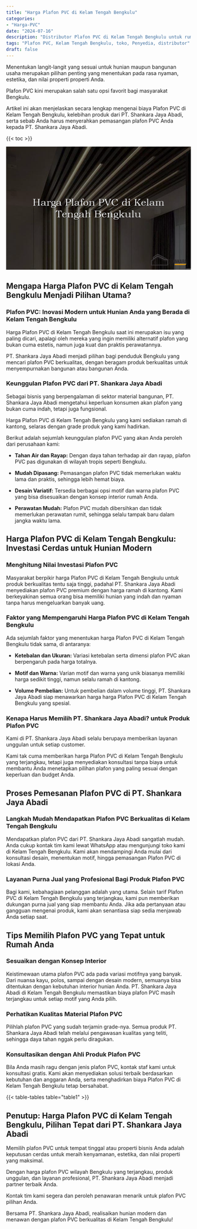 ```yaml
---
title: "Harga Plafon PVC di Kelam Tengah Bengkulu"
categories: 
- "Harga-PVC"
date: "2024-07-16"
description: "Distributor Plafon PVC di Kelam Tengah Bengkulu untuk rumah, kantor, serta ritel. Produk unggulan, variasi motif, pilihan warna elegan, beserta servis instalasi dikerjakan oleh tenaga ahli profesional dan garansi resmi!|Jasa distribusi Plafon PVC di Kelam Tengah Bengkulu untuk kebutuhan hunian, office, atau gerai, dengan material berkualitas dan instalasi oleh teknisi berpengalaman dan kepastian resmi.|Solusi Plafon PVC di Kelam Tengah Bengkulu yang terpercaya bagi rumah, kantor, dan gerai, dengan material terbaik dan pemasangan ditangani oleh tim profesional serta kepastian resmi.|Penjualan Plafon PVC di Kelam Tengah Bengkulu bagi hunian, office, serta gerai, dengan material terbaik dan pemasangan oleh tenaga ahli ahli, lengkap dengan jaminan resmi.}"
tags: "Plafon PVC, Kelam Tengah Bengkulu, toko, Penyedia, distributor"
draft: false
---
```


Menentukan langit-langit yang sesuai untuk hunian maupun bangunan usaha merupakan pilihan penting yang menentukan pada rasa nyaman, estetika, dan nilai properti properti Anda.

Plafon PVC kini merupakan salah satu opsi favorit bagi masyarakat Bengkulu.

Artikel ini akan menjelaskan secara lengkap mengenai biaya Plafon PVC di Kelam Tengah Bengkulu, kelebihan produk dari PT. Shankara Jaya Abadi, serta sebab Anda harus menyerahkan pemasangan plafon PVC Anda kepada PT. Shankara Jaya Abadi.

{{< toc >}}

![Harga Plafon PVC di Kelam Tengah Bengkulu](/images/Harga-PVC/Harga-Plafon-PVC-di-Kelam-Tengah-Bengkulu.png)


## Mengapa Harga Plafon PVC di Kelam Tengah Bengkulu Menjadi Pilihan Utama?

### Plafon PVC: Inovasi Modern untuk Hunian Anda yang Berada di Kelam Tengah Bengkulu

Harga Plafon PVC di Kelam Tengah Bengkulu saat ini merupakan isu yang paling dicari, apalagi oleh mereka yang ingin memiliki alternatif plafon yang bukan cuma estetis, namun juga kuat dan praktis perawatannya.

PT. Shankara Jaya Abadi menjadi pilihan bagi penduduk Bengkulu yang mencari plafon PVC berkualitas, dengan beragam produk berkualitas untuk menyempurnakan bangunan atau bangunan Anda.

### Keunggulan Plafon PVC dari PT. Shankara Jaya Abadi

Sebagai bisnis yang berpengalaman di sektor material bangunan, PT. Shankara Jaya Abadi mengetahui keperluan konsumen akan plafon yang bukan cuma indah, tetapi juga fungsional.

Harga Plafon PVC di Kelam Tengah Bengkulu yang kami sediakan ramah di kantong, selaras dengan grade produk yang kami hadirkan.

Berikut adalah sejumlah keunggulan plafon PVC yang akan Anda peroleh dari perusahaan kami:

- **Tahan Air dan Rayap:** Dengan daya tahan terhadap air dan rayap, plafon PVC pas digunakan di wilayah tropis seperti Bengkulu.

- **Mudah Dipasang:** Pemasangan plafon PVC tidak memerlukan waktu lama dan praktis, sehingga lebih hemat biaya.

- **Desain Variatif:** Tersedia berbagai opsi motif dan warna plafon PVC yang bisa disesuaikan dengan konsep interior rumah Anda.

- **Perawatan Mudah:** Plafon PVC mudah dibersihkan dan tidak memerlukan perawatan rumit, sehingga selalu tampak baru dalam jangka waktu lama.

## Harga Plafon PVC di Kelam Tengah Bengkulu: Investasi Cerdas untuk Hunian Modern

### Menghitung Nilai Investasi Plafon PVC

Masyarakat berpikir harga Plafon PVC di Kelam Tengah Bengkulu untuk produk berkualitas tentu saja tinggi, padahal PT. Shankara Jaya Abadi menyediakan plafon PVC premium dengan harga ramah di kantong. Kami berkeyakinan semua orang bisa memiliki hunian yang indah dan nyaman tanpa harus mengeluarkan banyak uang.

### Faktor yang Mempengaruhi Harga Plafon PVC di Kelam Tengah Bengkulu

Ada sejumlah faktor yang menentukan harga Plafon PVC di Kelam Tengah Bengkulu tidak sama, di antaranya:

- **Ketebalan dan Ukuran:** Variasi ketebalan serta dimensi plafon PVC akan berpengaruh pada harga totalnya.

- **Motif dan Warna:** Varian motif dan warna yang unik biasanya memiliki harga sedikit tinggi, namun selalu ramah di kantong.

- **Volume Pembelian:** Untuk pembelian dalam volume tinggi, PT. Shankara Jaya Abadi siap menawarkan harga harga Plafon PVC di Kelam Tengah Bengkulu yang spesial.

### Kenapa Harus Memilih PT. Shankara Jaya Abadi? untuk Produk Plafon PVC

Kami di PT. Shankara Jaya Abadi selalu berupaya memberikan layanan unggulan untuk setiap customer.

Kami tak cuma memberikan harga Plafon PVC di Kelam Tengah Bengkulu yang terjangkau, tetapi juga menyediakan konsultasi tanpa biaya untuk membantu Anda menetapkan pilihan plafon yang paling sesuai dengan keperluan dan budget Anda.

## Proses Pemesanan Plafon PVC di PT. Shankara Jaya Abadi

### Langkah Mudah Mendapatkan Plafon PVC Berkualitas di Kelam Tengah Bengkulu

Mendapatkan plafon PVC dari PT. Shankara Jaya Abadi sangatlah mudah. Anda cukup kontak tim kami lewat WhatsApp atau mengunjungi toko kami di Kelam Tengah Bengkulu. Kami akan mendampingi Anda mulai dari konsultasi desain, menentukan motif, hingga pemasangan Plafon PVC di lokasi Anda.

### Layanan Purna Jual yang Profesional Bagi Produk Plafon PVC

Bagi kami, kebahagiaan pelanggan adalah yang utama. Selain tarif Plafon PVC di Kelam Tengah Bengkulu yang terjangkau, kami pun memberikan dukungan purna jual yang siap membantu Anda. Jika ada pertanyaan atau gangguan mengenai produk, kami akan senantiasa siap sedia menjawab Anda setiap saat.

## Tips Memilih Plafon PVC yang Tepat untuk Rumah Anda

### Sesuaikan dengan Konsep Interior

Keistimewaan utama plafon PVC ada pada variasi motifnya yang banyak. Dari nuansa kayu, polos, sampai dengan desain modern, semuanya bisa ditentukan dengan kebutuhan interior hunian Anda. PT. Shankara Jaya Abadi di Kelam Tengah Bengkulu memastikan biaya plafon PVC masih terjangkau untuk setiap motif yang Anda pilih.

### Perhatikan Kualitas Material Plafon PVC

Pilihlah plafon PVC yang sudah terjamin grade-nya. Semua produk PT. Shankara Jaya Abadi telah melalui pengawasan kualitas yang teliti, sehingga daya tahan nggak perlu diragukan.

### Konsultasikan dengan Ahli Produk Plafon PVC

Bila Anda masih ragu dengan jenis plafon PVC, kontak staf kami untuk konsultasi gratis. Kami akan menyediakan solusi terbaik berdasarkan kebutuhan dan anggaran Anda, serta menghadirkan biaya Plafon PVC di Kelam Tengah Bengkulu tetap bersahabat.

{{< table-tables table="table1" >}}

## Penutup: Harga Plafon PVC di Kelam Tengah Bengkulu, Pilihan Tepat dari PT. Shankara Jaya Abadi

Memilih plafon PVC untuk tempat tinggal atau properti bisnis Anda adalah keputusan cerdas untuk meraih kenyamanan, estetika, dan nilai properti yang maksimal.

Dengan harga plafon PVC wilayah Bengkulu yang terjangkau, produk unggulan, dan layanan profesional, PT. Shankara Jaya Abadi menjadi partner terbaik Anda.

Kontak tim kami segera dan peroleh penawaran menarik untuk plafon PVC pilihan Anda.

Bersama PT. Shankara Jaya Abadi, realisaikan hunian modern dan menawan dengan plafon PVC berkualitas di Kelam Tengah Bengkulu!